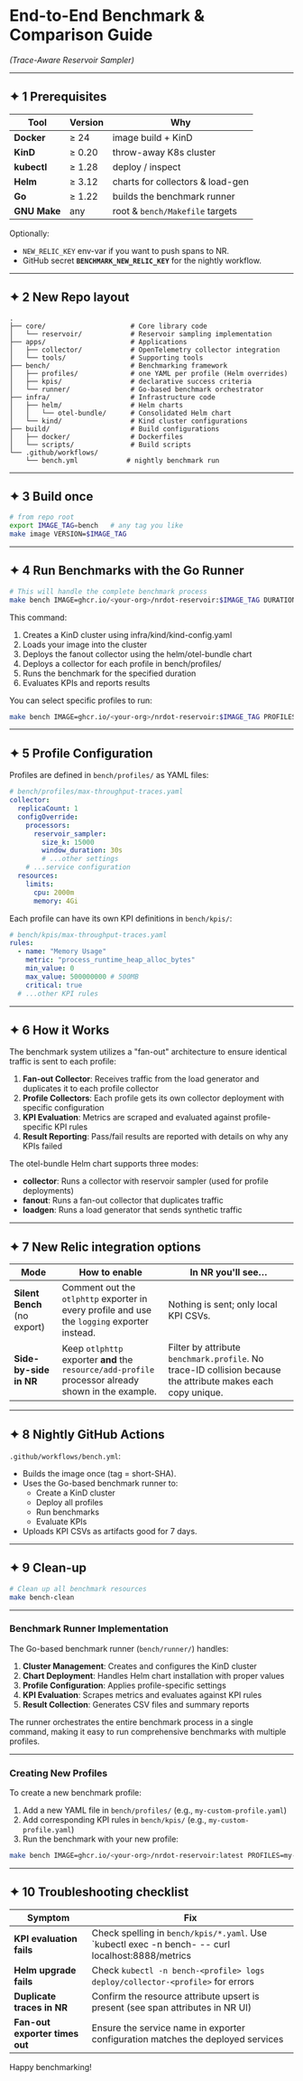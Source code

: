 # End-to-End Benchmark & Comparison Guide

*(Trace-Aware Reservoir Sampler)*

---

## ✦ 1 Prerequisites

| Tool         | Version | Why                              |
| ------------ | ------- | -------------------------------- |
| **Docker**   | ≥ 24    | image build + KinD               |
| **KinD**     | ≥ 0.20  | throw-away K8s cluster           |
| **kubectl**  | ≥ 1.28  | deploy / inspect                 |
| **Helm**     | ≥ 3.12  | charts for collectors & load-gen |
| **Go**       | ≥ 1.22  | builds the benchmark runner      |
| **GNU Make** | any     | root & `bench/Makefile` targets  |

Optionally:

* `NEW_RELIC_KEY` env-var if you want to push spans to NR.
* GitHub secret **`BENCHMARK_NEW_RELIC_KEY`** for the nightly workflow.

---

## ✦ 2 New Repo layout

```
.
├── core/                     # Core library code
│   └── reservoir/            # Reservoir sampling implementation
├── apps/                     # Applications
│   ├── collector/            # OpenTelemetry collector integration
│   └── tools/                # Supporting tools
├── bench/                    # Benchmarking framework
│   ├── profiles/             # one YAML per profile (Helm overrides)
│   ├── kpis/                 # declarative success criteria
│   └── runner/               # Go-based benchmark orchestrator
├── infra/                    # Infrastructure code
│   ├── helm/                 # Helm charts
│   │   └── otel-bundle/      # Consolidated Helm chart
│   └── kind/                 # Kind cluster configurations
├── build/                    # Build configurations
│   ├── docker/               # Dockerfiles
│   └── scripts/              # Build scripts
└── .github/workflows/
    └── bench.yml            # nightly benchmark run
```

---

## ✦ 3 Build once

```bash
# from repo root
export IMAGE_TAG=bench   # any tag you like
make image VERSION=$IMAGE_TAG
```

---

## ✦ 4 Run Benchmarks with the Go Runner

```bash
# This will handle the complete benchmark process
make bench IMAGE=ghcr.io/<your-org>/nrdot-reservoir:$IMAGE_TAG DURATION=10m
```

This command:

1. Creates a KinD cluster using infra/kind/kind-config.yaml
2. Loads your image into the cluster
3. Deploys the fanout collector using the helm/otel-bundle chart
4. Deploys a collector for each profile in bench/profiles/
5. Runs the benchmark for the specified duration
6. Evaluates KPIs and reports results

You can select specific profiles to run:

```bash
make bench IMAGE=ghcr.io/<your-org>/nrdot-reservoir:$IMAGE_TAG PROFILES=max-throughput-traces,tiny-footprint-edge
```

---

## ✦ 5 Profile Configuration

Profiles are defined in `bench/profiles/` as YAML files:

```yaml
# bench/profiles/max-throughput-traces.yaml
collector:
  replicaCount: 1
  configOverride:
    processors:
      reservoir_sampler:
        size_k: 15000
        window_duration: 30s
        # ...other settings
    # ...service configuration
  resources:
    limits:
      cpu: 2000m
      memory: 4Gi
```

Each profile can have its own KPI definitions in `bench/kpis/`:

```yaml
# bench/kpis/max-throughput-traces.yaml
rules:
  - name: "Memory Usage"
    metric: "process_runtime_heap_alloc_bytes"
    min_value: 0
    max_value: 500000000 # 500MB
    critical: true
  # ...other KPI rules
```

---

## ✦ 6 How it Works

The benchmark system utilizes a "fan-out" architecture to ensure identical traffic is sent to each profile:

1. **Fan-out Collector**: Receives traffic from the load generator and duplicates it to each profile collector
2. **Profile Collectors**: Each profile gets its own collector deployment with specific configuration
3. **KPI Evaluation**: Metrics are scraped and evaluated against profile-specific KPI rules
4. **Result Reporting**: Pass/fail results are reported with details on why any KPIs failed

The otel-bundle Helm chart supports three modes:
- **collector**: Runs a collector with reservoir sampler (used for profile deployments)
- **fanout**: Runs a fan-out collector that duplicates traffic
- **loadgen**: Runs a load generator that sends synthetic traffic

---

## ✦ 7 New Relic integration options

| Mode                         | How to enable                                                                                       | In NR you'll see…                                                                                            |
| ---------------------------- | --------------------------------------------------------------------------------------------------- | ------------------------------------------------------------------------------------------------------------ |
| **Silent Bench** (no export) | Comment out the `otlphttp` exporter in every profile and use the `logging` exporter instead.        | Nothing is sent; only local KPI CSVs.                                                                        |
| **Side-by-side in NR**       | Keep `otlphttp` exporter **and** the `resource/add-profile` processor already shown in the example. | Filter by attribute `benchmark.profile`. No trace-ID collision because the attribute makes each copy unique. |

---

## ✦ 8 Nightly GitHub Actions

`.github/workflows/bench.yml`:

* Builds the image once (tag = short-SHA).
* Uses the Go-based benchmark runner to:
  * Create a KinD cluster 
  * Deploy all profiles
  * Run benchmarks
  * Evaluate KPIs
* Uploads KPI CSVs as artifacts good for 7 days.

---

## ✦ 9 Clean-up

```bash
# Clean up all benchmark resources
make bench-clean
```

---

### Benchmark Runner Implementation

The Go-based benchmark runner (`bench/runner/`) handles:

1. **Cluster Management**: Creates and configures the KinD cluster
2. **Chart Deployment**: Handles Helm chart installation with proper values
3. **Profile Configuration**: Applies profile-specific settings
4. **KPI Evaluation**: Scrapes metrics and evaluates against KPI rules
5. **Result Collection**: Generates CSV files and summary reports

The runner orchestrates the entire benchmark process in a single command, making it easy to run comprehensive benchmarks with multiple profiles.

---

### Creating New Profiles

To create a new benchmark profile:

1. Add a new YAML file in `bench/profiles/` (e.g., `my-custom-profile.yaml`)
2. Add corresponding KPI rules in `bench/kpis/` (e.g., `my-custom-profile.yaml`)
3. Run the benchmark with your new profile:

```bash
make bench IMAGE=ghcr.io/<your-org>/nrdot-reservoir:latest PROFILES=my-custom-profile
```

---

## ✦ 10 Troubleshooting checklist

| Symptom                                 | Fix                                                                                      |
| --------------------------------------- | ---------------------------------------------------------------------------------------- |
| **KPI evaluation fails**                | Check spelling in `bench/kpis/*.yaml`. Use `kubectl exec -n bench-<profile> -- curl localhost:8888/metrics | grep reservoir_sampler` |
| **Helm upgrade fails**                  | Check `kubectl -n bench-<profile> logs deploy/collector-<profile>` for errors            |
| **Duplicate traces in NR**              | Confirm the resource attribute upsert is present (see span attributes in NR UI)          |
| **Fan-out exporter times out**          | Ensure the service name in exporter configuration matches the deployed services          |

Happy benchmarking!
